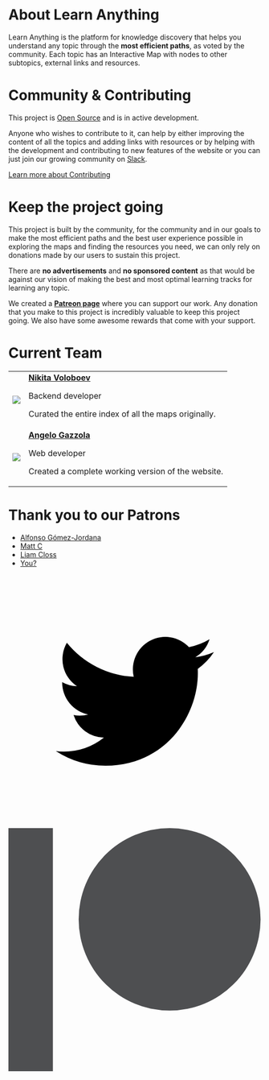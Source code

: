 # About Learn Anything

Learn Anything is the platform for knowledge discovery that helps you understand any
topic through the **most efficient paths**, as voted by the community. Each topic
has an Interactive Map with nodes to other subtopics, external links and resources.

# Community & Contributing

This project is [Open Source](https://github.com/learn-anything/learn-anything) and is in active development.

Anyone who wishes to contribute to it, can help by either improving the content of all the topics and adding links with resources or by helping with the development and contributing to new features of the website or you can just join our growing community on [Slack](https://join.slack.com/t/learnanythingxyz/shared_invite/enQtMjg1MTcxMjA4NDg2LWU0YjgxZTZmZGY5MTRlMWI3ZWJjYzNhYTg4MmE1OTRjNTQ2MjUwYWI3ZGZlZjg1MDA0OTc3ZDY3ZmMzZDc4N2I).

<a href="https://github.com/learn-anything/learn-anything/blob/dev/CONTRIBUTING.md#contributing" class="dialog-btn">Learn more about Contributing</a>

<div class="md-separator"></div>

# Keep the project going

This project is built by the community, for the community and in our goals to
make the most efficient paths and the best user experience possible in exploring the
maps and finding the resources you need, we can only rely on donations made
by our users to sustain this project.

There are **no advertisements** and **no sponsored content** as that would be against
our vision of making the best and most optimal learning tracks for learning any topic.

We created a **[Patreon page](https://www.patreon.com/learnanything)** where you can
support our work. Any donation that you make to this project is incredibly valuable
to keep this project going. We also have some awesome rewards that come with your support.

<div class="md-separator"></div>

# Current Team

<div class="table-container">
<table>
  <tbody>
    <tr>
      <td><img class="team-img" src="https://avatars3.githubusercontent.com/u/6391776?s=400&u=6679e2c7ed7032a412ddd559e0b273ea3088e1d1&v=4"></td>
      <td>
        <div>
          <a href="https://nikitavoloboev.xyz"><b>Nikita Voloboev</b></a>
          <p>Backend developer</p>
          <p>Curated the entire index of all the maps originally.</p>
        </div>
      </td>
    </tr>
    <tr>
      <td><img class="team-img" src="https://avatars1.githubusercontent.com/u/13448636?v=3&s=400"></td>
      <td>
        <div>
          <a href="https://github.com/nglgzz"><b>Angelo Gazzola</b></a>
          <p>Web developer</p>
          <p>Created a complete working version of the website.</p>
        </div>
      </td>
    </tr>
  </tbody>
</table>
</div>
<div class="md-separator"></div>

# Thank you to our Patrons

* [Alfonso Gómez-Jordana](https://twitter.com/alfongj)
* [Matt C](https://www.patreon.com/user/creators?u=6460188)
* [Liam Closs](http://liamcloss.com/)
* [You?](https://www.patreon.com/learnanything)

<div class="md-separator"></div>

<div class="footer">
  <a href="https://twitter.com/learnanything_">
    <svg class="twitter-logo" viewBox="0 0 400 400">
      <g>
        <path d="M153.62,301.59c94.34,0,145.94-78.16,145.94-145.94,0-2.22,0-4.43-.15-6.63A104.36,104.36,0,0,0,325,122.47a102.38,102.38,0,0,1-29.46,8.07,51.47,51.47,0,0,0,22.55-28.37,102.79,102.79,0,0,1-32.57,12.45,51.34,51.34,0,0,0-87.41,46.78A145.62,145.62,0,0,1,92.4,107.81a51.33,51.33,0,0,0,15.88,68.47A50.91,50.91,0,0,1,85,169.86c0,.21,0,.43,0,.65a51.31,51.31,0,0,0,41.15,50.28,51.21,51.21,0,0,1-23.16.88,51.35,51.35,0,0,0,47.92,35.62,102.92,102.92,0,0,1-63.7,22A104.41,104.41,0,0,1,75,278.55a145.21,145.21,0,0,0,78.62,23"/>
      </g>
    </svg>
  </a>

  <a href="https://patreon.com/learnanything">
    <svg class="patreon-logo" width="569px" height="546px" viewBox="0 0 569 546" fill="#4E4F51">
      <g>
        <circle cx="362.589996" cy="204.589996" r="204.589996"></circle>
        <rect x="0" y="0" width="100" height="545.799988"></rect>
      </g>
    </svg>
  </a>
</div>